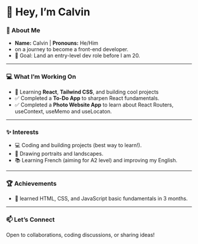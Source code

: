 # 👋 Hey, I’m Calvin  

### 🌟 About Me  
- **Name:** Calvin | **Pronouns:** He/Him  
- on a journey to become a front-end developer.  
- 🎯 Goal: Land an entry-level dev role before I am 20.  

---

### 💻 What I’m Working On  
- 🔭 Learning **React**, **Tailwind CSS**, and building cool projects
- ✅ Completed a **To-Do App** to sharpen React fundamentals.
- ✅ Completed a **Photo Website App** to learn about React Routers, useContext, useMemo and useLocaton.

---

### ✨ Interests  
- 💻 Coding and building projects (best way to learn!).  
- 🎨 Drawing portraits and landscapes. 
- 📚 Learning French (aiming for A2 level) and improving my English.  

---

### 🏆 Achievements  
- 🚀 learned HTML, CSS, and JavaScript basic fundamentals in 3 months.  

---

### 📫 Let’s Connect  
Open to collaborations, coding discussions, or sharing ideas!  

